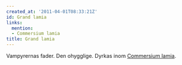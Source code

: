 ```yaml
---
created_at: '2011-04-01T08:33:21Z'
id: Grand lamia
links:
  mention:
  - Commersium lamia
title: Grand lamia
---
```


Vampyrernas fader. Den ohygglige. Dyrkas inom [Commersium lamia].

  [Commersium lamia]: Commersium_lamia